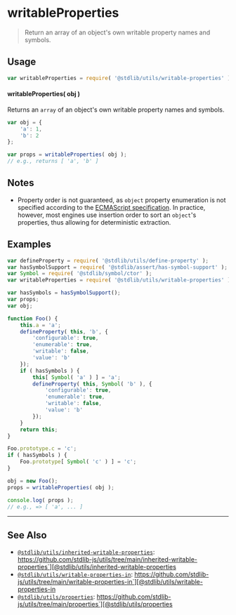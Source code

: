 <!--

@license Apache-2.0

Copyright (c) 2018 The Stdlib Authors.

Licensed under the Apache License, Version 2.0 (the "License");
you may not use this file except in compliance with the License.
You may obtain a copy of the License at

   http://www.apache.org/licenses/LICENSE-2.0

Unless required by applicable law or agreed to in writing, software
distributed under the License is distributed on an "AS IS" BASIS,
WITHOUT WARRANTIES OR CONDITIONS OF ANY KIND, either express or implied.
See the License for the specific language governing permissions and
limitations under the License.

-->

# writableProperties

> Return an array of an object's own writable property names and symbols.

<section class="usage">

## Usage

```javascript
var writableProperties = require( '@stdlib/utils/writable-properties' );
```

#### writableProperties( obj )

Returns an `array` of an object's own writable property names and symbols.

```javascript
var obj = {
    'a': 1,
    'b': 2
};

var props = writableProperties( obj );
// e.g., returns [ 'a', 'b' ]
```

</section>

<!-- /.usage -->

<section class="notes">

## Notes

-   Property order is not guaranteed, as `object` property enumeration is not specified according to the [ECMAScript specification][ecma-262-for-in]. In practice, however, most engines use insertion order to sort an `object`'s properties, thus allowing for deterministic extraction.

</section>

<!-- /.notes -->

<section class="examples">

## Examples

<!-- eslint no-undef: "error" -->

```javascript
var defineProperty = require( '@stdlib/utils/define-property' );
var hasSymbolSupport = require( '@stdlib/assert/has-symbol-support' );
var Symbol = require( '@stdlib/symbol/ctor' );
var writableProperties = require( '@stdlib/utils/writable-properties' );

var hasSymbols = hasSymbolSupport();
var props;
var obj;

function Foo() {
    this.a = 'a';
    defineProperty( this, 'b', {
        'configurable': true,
        'enumerable': true,
        'writable': false,
        'value': 'b'
    });
    if ( hasSymbols ) {
        this[ Symbol( 'a' ) ] = 'a';
        defineProperty( this, Symbol( 'b' ), {
            'configurable': true,
            'enumerable': true,
            'writable': false,
            'value': 'b'
        });
    }
    return this;
}

Foo.prototype.c = 'c';
if ( hasSymbols ) {
    Foo.prototype[ Symbol( 'c' ) ] = 'c';
}

obj = new Foo();
props = writableProperties( obj );

console.log( props );
// e.g., => [ 'a', ... ]
```

</section>

<!-- /.examples -->

<!-- Section for related `stdlib` packages. Do not manually edit this section, as it is automatically populated. -->

<section class="related">

* * *

## See Also

-   [`@stdlib/utils/inherited-writable-properties`][@stdlib/utils/inherited-writable-properties]: https://github.com/stdlib-js/utils/tree/main/inherited-writable-properties`][@stdlib/utils/inherited-writable-properties
-   [`@stdlib/utils/writable-properties-in`][@stdlib/utils/writable-properties-in]: https://github.com/stdlib-js/utils/tree/main/writable-properties-in`][@stdlib/utils/writable-properties-in
-   [`@stdlib/utils/properties`][@stdlib/utils/properties]: https://github.com/stdlib-js/utils/tree/main/properties`][@stdlib/utils/properties

</section>

<!-- /.related -->

<!-- Section for all links. Make sure to keep an empty line after the `section` element and another before the `/section` close. -->

<section class="links">

[ecma-262-for-in]: http://www.ecma-international.org/ecma-262/5.1/#sec-12.6.4

<!-- <related-links> -->

[@stdlib/utils/inherited-writable-properties]: https://github.com/stdlib-js/utils/tree/main/inherited-writable-properties

[@stdlib/utils/writable-properties-in]: https://github.com/stdlib-js/utils/tree/main/writable-properties-in

[@stdlib/utils/properties]: https://github.com/stdlib-js/utils/tree/main/properties

<!-- </related-links> -->

</section>

<!-- /.links -->
